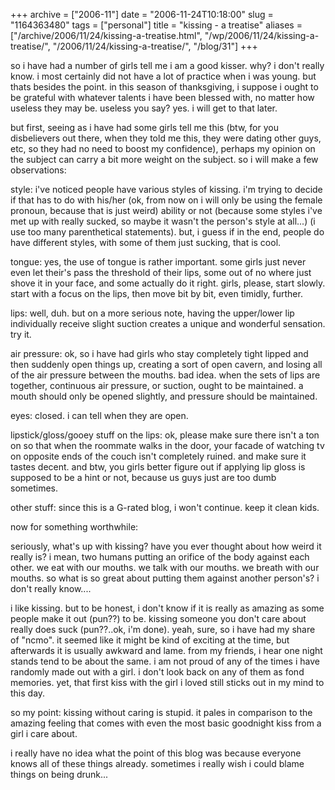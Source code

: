 +++
archive = ["2006-11"]
date = "2006-11-24T10:18:00"
slug = "1164363480"
tags = ["personal"]
title = "kissing - a treatise"
aliases = ["/archive/2006/11/24/kissing-a-treatise.html", "/wp/2006/11/24/kissing-a-treatise/", "/2006/11/24/kissing-a-treatise/", "/blog/31"]
+++

so i have had a number of girls tell me i am a good kisser. why? i don't
really know. i most certainly did not have a lot of practice when i was
young. but thats besides the point. in this season of thanksgiving,
i suppose i ought to be grateful with whatever talents i have been blessed
with, no matter how useless they may be. useless you say? yes. i will get
to that later.

but first, seeing as i have had some girls tell me this (btw, for you
disbelievers out there, when they told me this, they were dating other
guys, etc, so they had no need to boost my confidence), perhaps my opinion
on the subject can carry a bit more weight on the subject. so i will make
a few observations:

style: i've noticed people have various styles of kissing. i'm trying to
decide if that has to do with his/her (ok, from now on i will only be
using the female pronoun, because that is just weird) ability or not
(because some styles i've met up with really sucked, so maybe it wasn't
the person's style at all...) (i use too many parenthetical statements).
but, i guess if in the end, people do have different styles, with some of
them just sucking, that is cool.

tongue: yes, the use of tongue is rather important. some girls just never
even let their's pass the threshold of their lips, some out of no where
just shove it in your face, and some actually do it right. girls, please,
start slowly. start with a focus on the lips, then move bit by bit, even
timidly, further.

lips: well, duh. but on a more serious note, having the upper/lower lip
individually receive slight suction creates a unique and wonderful
sensation. try it.

air pressure: ok, so i have had girls who stay completely tight lipped and
then suddenly open things up, creating a sort of open cavern, and losing
all of the air pressure between the mouths. bad idea. when the sets of
lips are together, continuous air pressure, or suction, ought to be
maintained. a mouth should only be opened slightly, and pressure should be
maintained.

eyes: closed. i can tell when they are open.

lipstick/gloss/gooey stuff on the lips: ok, please make sure there isn't
a ton on so that when the roommate walks in the door, your facade of
watching tv on opposite ends of the couch isn't completely ruined. and
make sure it tastes decent. and btw, you girls better figure out if
applying lip gloss is supposed to be a hint or not, because us guys just
are too dumb sometimes.

other stuff: since this is a G-rated blog, i won't continue. keep it clean
kids.

now for something worthwhile:

seriously, what's up with kissing? have you ever thought about how weird
it really is? i mean, two humans putting an orifice of the body against
each other. we eat with our mouths. we talk with our mouths. we breath
with our mouths. so what is so great about putting them against another
person's? i don't really know....

i like kissing. but to be honest, i don't know if it is really as amazing
as some people make it out (pun??) to be. kissing someone you don't care
about really does suck (pun??..ok, i'm done). yeah, sure, so i have had my
share of "ncmo". it seemed like it might be kind of exciting at the time,
but afterwards it is usually awkward and lame. from my friends, i hear one
night stands tend to be about the same. i am not proud of any of the times
i have randomly made out with a girl. i don't look back on any of them as
fond memories. yet, that first kiss with the girl i loved still sticks out
in my mind to this day.

so my point: kissing without caring is stupid. it pales in comparison to
the amazing feeling that comes with even the most basic goodnight kiss
from a girl i care about.

i really have no idea what the point of this blog was because everyone
knows all of these things already. sometimes i really wish i could blame
things on being drunk...

